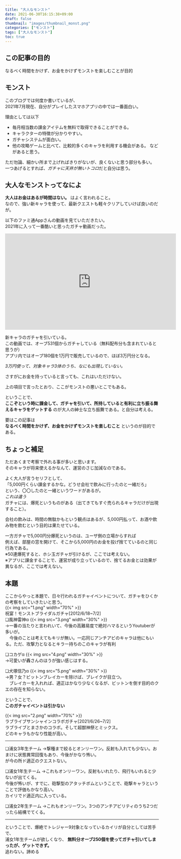```yaml
---
title: "大人なモンスト"
date: 2021-06-30T16:15:38+09:00
draft: false
thumbnail: "images/thumbnail_monst.png"
categories: ["モンスト"]
tags: ["大人なモンスト"]
toc: true
---
```


## この記事の目的
なるべく時間をかけず、お金をかけずモンストを楽しむことが目的  


## モンスト
このブログでは何度か書いているが、  
2021年7月現在、自分がプレイしたスマホアプリの中では一番面白い。  
  
理由としては以下  
- 毎月相当数の課金アイテムを無料で取得できることができる。
- キャラクターの特徴が分かりやすい。
- ガチャシステムが面白い。
- 他の攻略ゲームと比べて、比較的多くのキャラを利用する機会がある。
などがあると思う。  
  

ただ勿論、細かい所まで上げればきりがないが、良くないと思う部分も多い。  
一つあげるとすれば、*ガチャに天井が無いトコロ*だと自分は思う。

  
## 大人なモンストってなによ
**大人はお金はあるが時間はない。** はよく言われること。  
なので、強い新キャラを使って、最新クエストも軽々クリアしていけば良いのだが。  
  
以下のファミ通Appさんの動画を見ていただきたい。  
2021年に入って一番酷いと思ったガチャ動画だった。  
<iframe width="560" height="315" src="https://www.youtube.com/embed/K2wq29gz46Y" frameborder="0" allow="accelerometer; autoplay; clipboard-write; encrypted-media; gyroscope; picture-in-picture" allowfullscreen></iframe>
  
新キャラのガチャを引いている。  
この動画では、オーブ531個からガチャしている（無料配布分も含まれていると思うが）  
アプリ内ではオーブ180個を1万円で販売しているので、ほぼ3万円分となる。    
  
*3万円使って、対象キャラ3体のうち、なにも出現していない。*  
  
さすがにお金を持っていると言っても、これはいただけない。    
  
上の項目で言ったとおり、ここがモンストの悪いとこでもある。  
  
ということで、  
**ここぞという時に課金して、ガチャを引いて、所持していると有利に立ち振る舞えるキャラをゲットする**
のが大人の紳士な立ち振舞である。と自分は考える。  
  
要はこの記事は  
**なるべく時間をかけず、お金をかけずモンストを楽しむこと**
というのが目的である。  
  

## ちょっと補足
ただあくまで考察で外れる事が多いと思います。  
そのキャラが将来使えるかなんて、運営のさじ加減なのである。  
  
よく大人が言うセリフとして、  
「5,000円くらい課金するかな。どうせ会社で飲みに行ったのと一緒だろ」  
という、〇〇したのと一緒というワードがあるが。  
*これは違う*  
ガチャには、爆死というものがある（出てきてもすぐ売られるキャラだけが出現すること）。  

会社の飲みは、時間の無駄かもという観点はあるが、5,000円払って、お酒や飲み物を飲むという目的は果たせている。  
  
一方ガチャで5,000円分爆死というのは、ユーザ側の立場からすれば  
例えば、部屋の窓を開けて、そこから5,000円のお金を投げ捨てているのと同じ行為である。  
※50連爆死すると、ホシ玉ガチャが引けるが、ここでは考えない。  
※アプリに課金することで、運営が成り立っているので、捨てるお金とは効果が異なるが、ここでは考えない。

## 本題
ここからやっと本題で、日々行われるガチャイベントについて、ガチャをひくかの考察をしていきたいと思う。  
{{< img src="1.png" width="70%" >}}  
祝宴！モンストブライダルガチャ[2012/6/18~7/2]  
❏風神雷神α
{{< img src="3.png" width="30%" >}}  
→一番の当たりと言われいて、今後の高難易度で絶対ハマるというYoutuberが多いが。  
　今後のことは考えてもキリが無い。一応同じアンチアビのキャラは他にもいる。ただ、攻撃力となるとキラー持ちのこのキャラが有利  

❏コカゲα
{{< img src="4.png" width="30%" >}}  
→可愛いが轟さんのほうが強い感じはする。  
  
  

❏犬塚信乃α
{{< img src="5.png" width="30%" >}}  
→男？女？ビットンブレイカーを除けば、ブレイクが目立つ。  
　ブレイカーを入れれば、適正はかなり少なくなるが、ビットンを倒す目的のクエの存在を知らない。  

ということで、  
**このガチャイベントは引かない**


{{< img src="2.png" width="70%" >}}  
ラブライブサンシャインコラボガチャ[2021/6/26~7/2]  
ラブライブとまさかのコラボ。そして超獣神祭とミックス。  
どのキャラもかなり性能が高い。  
  
<hr>
  
❏浦女3年生チーム
→撃種まで絞るとオンリーワン。反射も入れても少ない。おまけに状態異常回復もあり、今後がかなり怖い。  
が今の所ド適正のクエストない。  
  
❏浦女1年生チーム
→これもオンリーワン。反射もいれたり、飛行もいれると少ないが出てくる。  
今後が怖いが、すでに、砲撃型のアタッチボムということで、砲撃キャラということで評価もかなり高い。  
カイリでド適正内に入っている。  

  
❏浦女2年生チーム
→これもオンリーワン。3つのアンチアビリティのうち2つだったら結構でてくる。  

<hr>

ということで、爆絶でトレジャー9対象となっているカイリが自分としては苦手で、  
浦女1年生チームが欲しくなり、
**無料分オーブ250個を使ってガチャ引いてしまったが、ゲットできず。**  
追わない。諦める  

